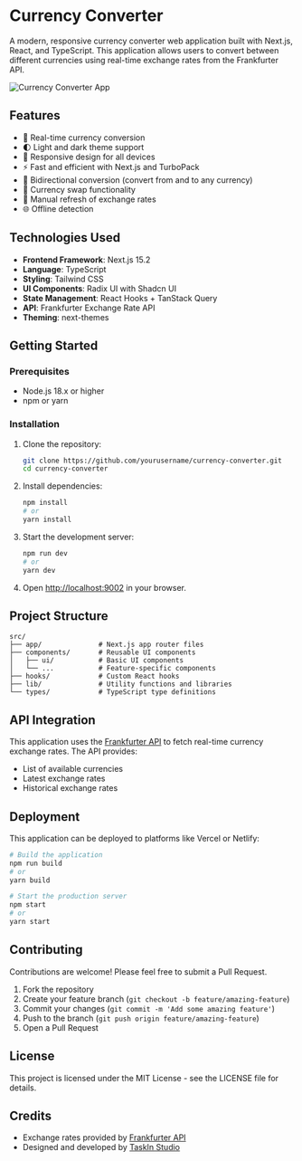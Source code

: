 # Currency Converter

A modern, responsive currency converter web application built with Next.js, React, and TypeScript. This application allows users to convert between different currencies using real-time exchange rates from the Frankfurter API.

![Currency Converter App](https://taskin.studio/images/currency-converter-preview.png)

## Features

- 💱 Real-time currency conversion
- 🌓 Light and dark theme support
- 📱 Responsive design for all devices
- ⚡ Fast and efficient with Next.js and TurboPack
- 🔄 Bidirectional conversion (convert from and to any currency)
- 🔁 Currency swap functionality
- 🔄 Manual refresh of exchange rates
- 🌐 Offline detection

## Technologies Used

- **Frontend Framework**: Next.js 15.2
- **Language**: TypeScript
- **Styling**: Tailwind CSS
- **UI Components**: Radix UI with Shadcn UI
- **State Management**: React Hooks + TanStack Query
- **API**: Frankfurter Exchange Rate API
- **Theming**: next-themes

## Getting Started

### Prerequisites

- Node.js 18.x or higher
- npm or yarn

### Installation

1. Clone the repository:

   ```bash
   git clone https://github.com/yourusername/currency-converter.git
   cd currency-converter
   ```

2. Install dependencies:

   ```bash
   npm install
   # or
   yarn install
   ```

3. Start the development server:

   ```bash
   npm run dev
   # or
   yarn dev
   ```

4. Open [http://localhost:9002](http://localhost:9002) in your browser.

## Project Structure

```
src/
├── app/              # Next.js app router files
├── components/       # Reusable UI components
│   ├── ui/           # Basic UI components
│   └── ...           # Feature-specific components
├── hooks/            # Custom React hooks
├── lib/              # Utility functions and libraries
└── types/            # TypeScript type definitions
```

## API Integration

This application uses the [Frankfurter API](https://www.frankfurter.app/) to fetch real-time currency exchange rates. The API provides:

- List of available currencies
- Latest exchange rates
- Historical exchange rates

## Deployment

This application can be deployed to platforms like Vercel or Netlify:

```bash
# Build the application
npm run build
# or
yarn build

# Start the production server
npm start
# or
yarn start
```

## Contributing

Contributions are welcome! Please feel free to submit a Pull Request.

1. Fork the repository
2. Create your feature branch (`git checkout -b feature/amazing-feature`)
3. Commit your changes (`git commit -m 'Add some amazing feature'`)
4. Push to the branch (`git push origin feature/amazing-feature`)
5. Open a Pull Request

## License

This project is licensed under the MIT License - see the LICENSE file for details.

## Credits

- Exchange rates provided by [Frankfurter API](https://www.frankfurter.app/)
- Designed and developed by [TaskIn Studio](https://taskin.studio)

